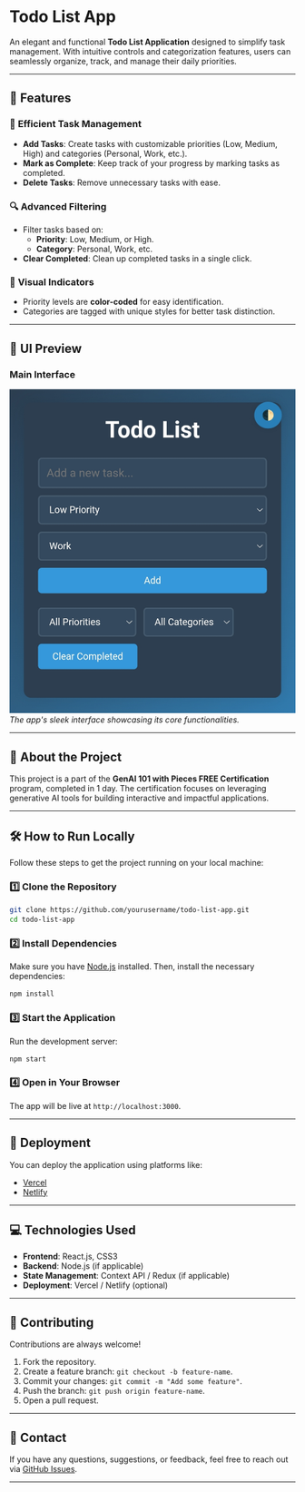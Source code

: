 
# **Todo List App**

An elegant and functional **Todo List Application** designed to simplify task management. With intuitive controls and categorization features, users can seamlessly organize, track, and manage their daily priorities.

---

## **🌟 Features**
### 🎯 **Efficient Task Management**
- **Add Tasks**: Create tasks with customizable priorities (Low, Medium, High) and categories (Personal, Work, etc.).
- **Mark as Complete**: Keep track of your progress by marking tasks as completed.
- **Delete Tasks**: Remove unnecessary tasks with ease.

### 🔍 **Advanced Filtering**
- Filter tasks based on:
  - **Priority**: Low, Medium, or High.
  - **Category**: Personal, Work, etc.
- **Clear Completed**: Clean up completed tasks in a single click.

### 🎨 **Visual Indicators**
- Priority levels are **color-coded** for easy identification.
- Categories are tagged with unique styles for better task distinction.

---

## **🎨 UI Preview**
### Main Interface
![app preview](Images/Screenshot_2025-01-17-20-50-07-164-edit_com.android.chrome.jpg)
*The app's sleek interface showcasing its core functionalities.*

---

## **📜 About the Project**
This project is a part of the **GenAI 101 with Pieces FREE Certification** program, completed in 1 day. The certification focuses on leveraging generative AI tools for building interactive and impactful applications.

---

## **🛠️ How to Run Locally**
Follow these steps to get the project running on your local machine:

### 1️⃣ Clone the Repository
```bash
git clone https://github.com/yourusername/todo-list-app.git
cd todo-list-app
```

### 2️⃣ Install Dependencies
Make sure you have [Node.js](https://nodejs.org/) installed. Then, install the necessary dependencies:
```bash
npm install
```

### 3️⃣ Start the Application
Run the development server:
```bash
npm start
```

### 4️⃣ Open in Your Browser
The app will be live at `http://localhost:3000`.

---

## **🚀 Deployment**
You can deploy the application using platforms like:
- [Vercel](https://vercel.com/)  
- [Netlify](https://www.netlify.com/)

---

## **💻 Technologies Used**
- **Frontend**: React.js, CSS3
- **Backend**: Node.js (if applicable)
- **State Management**: Context API / Redux (if applicable)
- **Deployment**: Vercel / Netlify (optional)

---

## **🤝 Contributing**
Contributions are always welcome!  
1. Fork the repository.  
2. Create a feature branch: `git checkout -b feature-name`.  
3. Commit your changes: `git commit -m "Add some feature"`.  
4. Push the branch: `git push origin feature-name`.  
5. Open a pull request.

---

## **📧 Contact**
If you have any questions, suggestions, or feedback, feel free to reach out via [GitHub Issues](https://github.com/yourusername/todo-list-app/issues).

---

